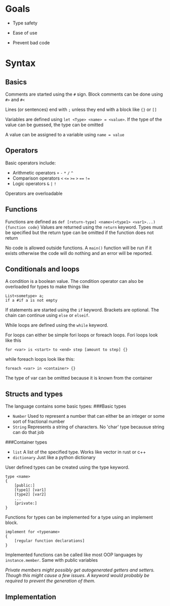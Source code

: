 Goals
=====

 - Type safety
 - Ease of use

 - Prevent bad code

Syntax
======
Basics
------
Comments are started using the `#` sign. Block comments can be done using
`#>` and `#<`

Lines (or sentences) end with `;` unless they end with a block like `{}` or `[]`

Variables are defined using `let <Type> <name> = <value>`. If the type of the value can be 
guessed, the type can be omitted

A value can be assigned to a variable using `name = value` 

Operators
---------
Basic operators include:
 * Arithmetic operators `+` `-` `*` `/` `^`
 * Comparison operators `<` `<=` `>=` `>` `==` `!=`
 * Logic operators `&` `|` `!`

Operators are overloadable

Functions
---------
Functions are defined as `def [return-type] <name>(<type1> <var1>...) {function code}`
Values are returned using the `return` keyword. Types must be specified but the return type
can be omitted if the function does not return

No code is allowed outside functions. A `main()` function will be run if it exists otherwise
the code will do nothing and an error will be reported.

Conditionals and loops
----------------------
A condition is a boolean value. The condition operator can also be overloaded for types to make things like
```
List<sometype> a;
if a #if a is not empty
```

If statements are started using the `if` keyword. Brackets are optional. The chain can continue using
`else` or `elseif`.

While loops are defined using the `while` keyword.

For loops can either be simple fori loops or foreach loops. Fori loops look like this
```
for <var> is <start> to <end> step [amount to step] {}
```
while foreach loops look like this:
```
foreach <var> in <container> {}
```
The type of var can be omitted because it is known from the container

Structs and types
-----------------

The language contains some basic types:
###Basic types
 - `Number` Used to represent a number that can either be an integer or some sort of fractional number
 - `String` Represents a string of characters. No 'char' type becausue string can do that job

###Container types
 - `list` A list of the specified type. Works like vector in rust or c++
 - `dictionary` Just like a python dictionary

User defined types can be created using the type keyword. 

```
type <name>
{
    [public:]
    [type1] [var1]
    [type2] [var2]
    ...
    [private:]
}
```

Functions for types can be implemented for a type using an implement block. 
```
implement for <typename>
{
    [regular function declarations]
}
```
Implemented functions can be called like most OOP languages by `instance.member`. Same with public variables

*Private members might possibly get autogenerated getters and setters. Though this might cause a few issues. A keyword
would probably be required to prevent the generation of them.*

Implementation
--------------

